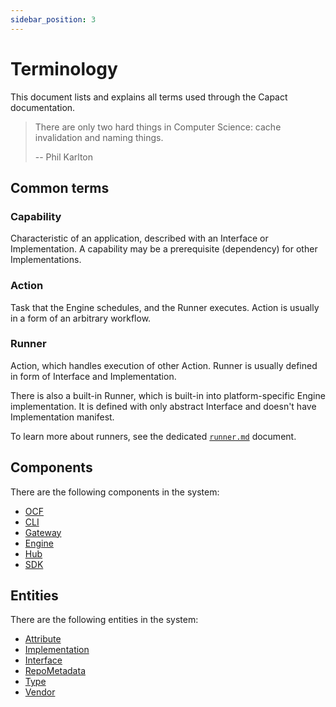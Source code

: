 ```yaml
---
sidebar_position: 3
---
```

# Terminology

This document lists and explains all terms used through the Capact documentation.

> There are only two hard things in Computer Science: cache invalidation and naming things.
> 
> -- Phil Karlton

## Common terms

### Capability

Characteristic of an application, described with an Interface or Implementation. A capability may be a prerequisite (dependency) for other Implementations.

### Action

Task that the Engine schedules, and the Runner executes. Action is usually in a form of an arbitrary workflow.

### Runner

Action, which handles execution of other Action. Runner is usually defined in form of Interface and Implementation. 

There is also a built-in Runner, which is built-in into platform-specific Engine implementation. It is defined with only abstract Interface and doesn't have Implementation manifest.

To learn more about runners, see the dedicated [`runner.md`](./architecture/runner.md) document.

## Components

There are the following components in the system:

- [OCF](./architecture/e2e-architecture.md#ocf)
- [CLI](./architecture/e2e-architecture.md#cli)
- [Gateway](./architecture/e2e-architecture.md#gateway)
- [Engine](./architecture/e2e-architecture.md#engine)
- [Hub](./architecture/e2e-architecture.md#hub)
- [SDK](./architecture/e2e-architecture.md#sdk)

## Entities

There are the following entities in the system:

- [Attribute](https://github.com/capactio/capact/tree/main/ocf-spec/0.0.1/README.md#attribute)
- [Implementation](https://github.com/capactio/capact/tree/main/ocf-spec/0.0.1/README.md#implementation)
- [Interface](https://github.com/capactio/capact/tree/main/ocf-spec/0.0.1/README.md#interface)
- [RepoMetadata](https://github.com/capactio/capact/tree/main/ocf-spec/0.0.1/README.md#repo-metadata)
- [Type](https://github.com/capactio/capact/tree/main/ocf-spec/0.0.1/README.md#type)
- [Vendor](https://github.com/capactio/capact/tree/main/ocf-spec/0.0.1/README.md#vendor)

